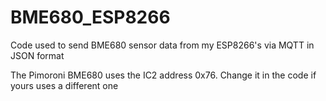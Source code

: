 # BME680_ESP8266
Code used to send BME680 sensor data from my ESP8266's via MQTT in JSON format

The Pimoroni BME680 uses the IC2 address 0x76. Change it in the code if yours uses a different one
